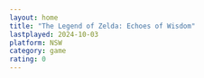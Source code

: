 ```yaml
---
layout: home
title: "The Legend of Zelda: Echoes of Wisdom"
lastplayed: 2024-10-03
platform: NSW
category: game
rating: 0
---
```

